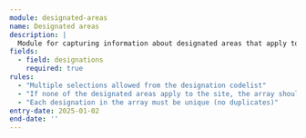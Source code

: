 ```yaml
---
module: designated-areas
name: Designated areas
description: |
  Module for capturing information about designated areas that apply to a development site
fields:
  - field: designations
    required: true
rules:
  - "Multiple selections allowed from the designation codelist"
  - "If none of the designated areas apply to the site, the array should be empty"
  - "Each designation in the array must be unique (no duplicates)"
entry-date: 2025-01-02
end-date: ''
---
```

